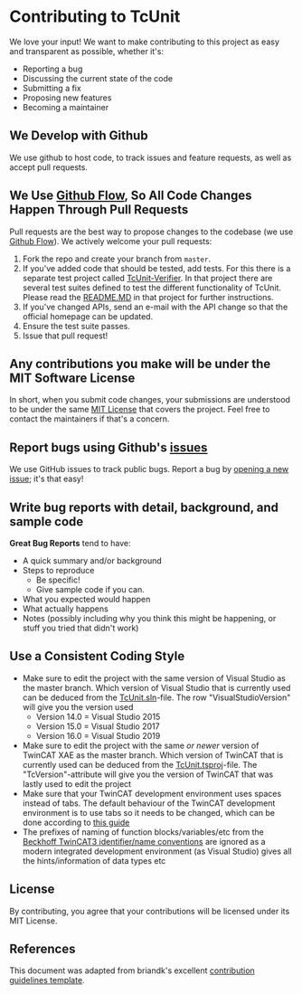 # Contributing to TcUnit
We love your input! We want to make contributing to this project as easy and transparent as possible, whether it's:

- Reporting a bug
- Discussing the current state of the code
- Submitting a fix
- Proposing new features
- Becoming a maintainer

## We Develop with Github
We use github to host code, to track issues and feature requests, as well as accept pull requests.

## We Use [Github Flow](https://guides.github.com/introduction/flow/index.html), So All Code Changes Happen Through Pull Requests
Pull requests are the best way to propose changes to the codebase (we use [Github Flow](https://guides.github.com/introduction/flow/index.html)). We actively welcome your pull requests:

1. Fork the repo and create your branch from `master`.
2. If you've added code that should be tested, add tests. For this there is a separate test project called [TcUnit-Verifier](https://github.com/tcunit/TcUnit-Verifier). In that project there are several test suites defined to test the different functionality of TcUnit. Please read the [README.MD](https://github.com/tcunit/TcUnit-Verifier/blob/master/README.md) in that project for further instructions.
3. If you've changed APIs, send an e-mail with the API change so that the official homepage can be updated.
4. Ensure the test suite passes.
5. Issue that pull request!

## Any contributions you make will be under the MIT Software License
In short, when you submit code changes, your submissions are understood to be under the same [MIT License](http://choosealicense.com/licenses/mit/) that covers the project. Feel free to contact the maintainers if that's a concern.

## Report bugs using Github's [issues](https://github.com/tcunit/TcUnit/issues)
We use GitHub issues to track public bugs. Report a bug by [opening a new issue](https://github.com/tcunit/TcUnit/issues/new); it's that easy!

## Write bug reports with detail, background, and sample code

**Great Bug Reports** tend to have:

- A quick summary and/or background
- Steps to reproduce
  - Be specific!
  - Give sample code if you can.
- What you expected would happen
- What actually happens
- Notes (possibly including why you think this might be happening, or stuff you tried that didn't work)

## Use a Consistent Coding Style
* Make sure to edit the project with the same version of Visual Studio as the master branch. Which version of Visual Studio that is currently used can be deduced from the [TcUnit.sln](https://github.com/tcunit/TcUnit/blob/master/TcUnit.sln)-file. The row "VisualStudioVersion" will give you the version used
    * Version 14.0 = Visual Studio 2015
    * Version 15.0 = Visual Studio 2017
    * Version 16.0 = Visual Studio 2019
* Make sure to edit the project with the same *or newer* version of TwinCAT XAE as the master branch. Which version of TwinCAT that is currently used can be deduced from the [TcUnit.tsproj](https://github.com/tcunit/TcUnit/blob/master/TcUnit/TcUnit.tsproj)-file. The "TcVersion"-attribute will give you the version of TwinCAT that was lastly used to edit the project
* Make sure that your TwinCAT development environment uses spaces instead of tabs. The default behaviour of the TwinCAT development environment is to use tabs so it needs to be changed, which can be done according to [this guide](https://alltwincat.com/2017/04/14/replace-tabs-with-whitespaces/)
* The prefixes of naming of function blocks/variables/etc from the [Beckhoff TwinCAT3 identifier/name conventions](https://infosys.beckhoff.com/english.php?content=../content/1033/tc3_plc_intro/18014401873267083.html&id=) are ignored as a modern integrated development environment (as Visual Studio) gives all the hints/information of data types etc

## License
By contributing, you agree that your contributions will be licensed under its MIT License.

## References
This document was adapted from briandk's excellent [contribution guidelines template](https://gist.github.com/briandk/3d2e8b3ec8daf5a27a62).
